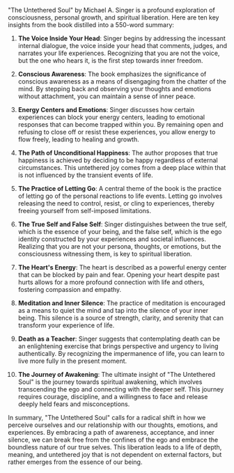 "The Untethered Soul" by Michael A. Singer is a profound exploration of consciousness, personal growth, and spiritual liberation. Here are ten key insights from the book distilled into a 550-word summary:

1. **The Voice Inside Your Head**: Singer begins by addressing the incessant internal dialogue, the voice inside your head that comments, judges, and narrates your life experiences. Recognizing that you are not the voice, but the one who hears it, is the first step towards inner freedom.

2. **Conscious Awareness**: The book emphasizes the significance of conscious awareness as a means of disengaging from the chatter of the mind. By stepping back and observing your thoughts and emotions without attachment, you can maintain a sense of inner peace.

3. **Energy Centers and Emotions**: Singer discusses how certain experiences can block your energy centers, leading to emotional responses that can become trapped within you. By remaining open and refusing to close off or resist these experiences, you allow energy to flow freely, leading to healing and growth.

4. **The Path of Unconditional Happiness**: The author proposes that true happiness is achieved by deciding to be happy regardless of external circumstances. This untethered joy comes from a deep place within that is not influenced by the transient events of life.

5. **The Practice of Letting Go**: A central theme of the book is the practice of letting go of the personal reactions to life events. Letting go involves releasing the need to control, resist, or cling to experiences, thereby freeing yourself from self-imposed limitations.

6. **The True Self and False Self**: Singer distinguishes between the true self, which is the essence of your being, and the false self, which is the ego identity constructed by your experiences and societal influences. Realizing that you are not your persona, thoughts, or emotions, but the consciousness witnessing them, is key to spiritual liberation.

7. **The Heart's Energy**: The heart is described as a powerful energy center that can be blocked by pain and fear. Opening your heart despite past hurts allows for a more profound connection with life and others, fostering compassion and empathy.

8. **Meditation and Inner Silence**: The practice of meditation is encouraged as a means to quiet the mind and tap into the silence of your inner being. This silence is a source of strength, clarity, and serenity that can transform your experience of life.

9. **Death as a Teacher**: Singer suggests that contemplating death can be an enlightening exercise that brings perspective and urgency to living authentically. By recognizing the impermanence of life, you can learn to live more fully in the present moment.

10. **The Journey of Awakening**: The ultimate insight of "The Untethered Soul" is the journey towards spiritual awakening, which involves transcending the ego and connecting with the deeper self. This journey requires courage, discipline, and a willingness to face and release deeply held fears and misconceptions.

In summary, "The Untethered Soul" calls for a radical shift in how we perceive ourselves and our relationship with our thoughts, emotions, and experiences. By embracing a path of awareness, acceptance, and inner silence, we can break free from the confines of the ego and embrace the boundless nature of our true selves. This liberation leads to a life of depth, meaning, and untethered joy that is not dependent on external factors, but rather emerges from the essence of our being.
